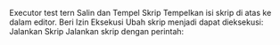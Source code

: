 Executor test tern
Salin dan Tempel Skrip Tempelkan isi skrip di atas ke dalam editor.
Beri Izin Eksekusi Ubah skrip menjadi dapat dieksekusi:
Jalankan Skrip Jalankan skrip dengan perintah:
